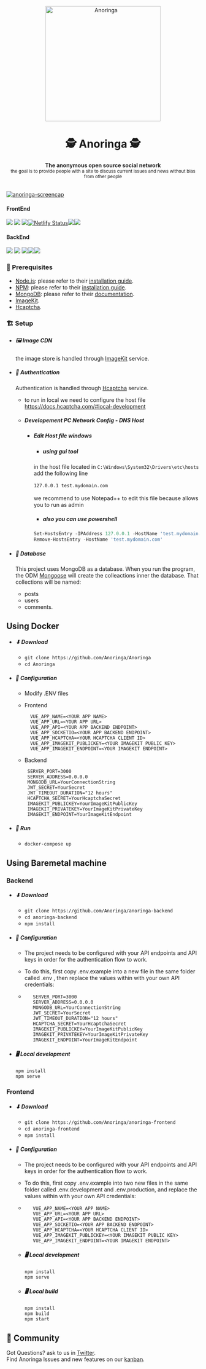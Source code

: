 <div align="center">
  <br>
  <img alt="Anoringa" src="https://i.imgur.com/Ay4NXPn.png" width="300px">
  <h1>🕵️ Anoringa 🕵️</h1>
  <strong>The anonymous open source social network</strong>
  <br>
  <small>the goal is to provide people with a site to discuss current issues and news without bias from other people</small>
	
</div>
<br>




[![anoringa-screencap](https://i.imgur.com/5TM6Fhu.png)
](https://anoringa.win)





#### FrontEnd
![](https://img.shields.io/github/stars/Anoringa/anoringa-frontend) ![](https://img.shields.io/github/forks/Anoringa/anoringa-frontend) ![](https://img.shields.io/github/issues/Anoringa/anoringa-frontend)[![Netlify Status](https://api.netlify.com/api/v1/badges/8f6d440f-6f42-46f3-b462-82aa502f9bc4/deploy-status)](https://app.netlify.com/sites/anoringa/deploys)![](https://img.shields.io/github/languages/code-size/Anoringa/anoringa-frontend)![](https://img.shields.io/twitter/follow/Anoringa1?label=Follow&style=social)

#### BackEnd
![](https://img.shields.io/github/stars/Anoringa/anoringa-backend) ![](https://img.shields.io/github/forks/Anoringa/anoringa-backend) ![](https://img.shields.io/github/issues/Anoringa/anoringa-backend)![](https://img.shields.io/github/languages/code-size/Anoringa/anoringa-backend)![](https://img.shields.io/twitter/follow/Anoringa1?label=Follow&style=social)


### 📖 Prerequisites

- [Node.js](https://nodejs.org/en/): please refer to their [installation guide](https://nodejs.dev/learn/how-to-install-nodejs).
- [NPM](https://npmjs.com/): please refer to their [installation guide](https://docs.npmjs.com/downloading-and-installing-node-js-and-npm).
- [MongoDB](https://www.mongodb.com/): please refer to their [documentation](https://docs.mongodb.com/manual/installation/).
- [ImageKit](https://imagekit.io/).
- [Hcaptcha](https://www.hcaptcha.com/).



### 🏗 Setup
-  #####  🖼 Image CDN

    the image store is handled through [ImageKit](https://imagekit.io/) service. 

-  ##### 🔑 Authentication

    Authentication is handled through [Hcaptcha](https://www.hcaptcha.com/) service.
    - to run in local we need to configure the host file https://docs.hcaptcha.com/#local-development


	-  ##### Developement PC Network Config - DNS Host
		-  ##### Edit Host file windows
			-  ##### using gui tool
			in the host file located in `C:\Windows\System32\Drivers\etc\hosts` add the following line<br></br>
			`127.0.0.1 test.mydomain.com`<br></br>
			we recommend to use Notepad++ to edit this file because allows you to run as admin
			-  ##### also you can use powershell
			```Powershell
			Set-HostsEntry -IPAddress 127.0.0.1 -HostName 'test.mydomain.com'
			Remove-HostsEntry -HostName 'test.mydomain.com'
			```




-  ##### 💾 Database

    This project uses MongoDB as a database. When you run the program, the ODM [Mongoose](https://mongoosejs.com/) will create the colleactions inner the database. That collections will be named:
    - posts
    - users
    - comments.

## Using Docker
-  ##### ⬇ Download
    -  `git clone https://github.com/Anoringa/Anoringa`
    -  `cd Anoringa`

-  ##### 🔧 Configuration
    -  Modify .ENV files
    -  Frontend

		```
		  VUE_APP_NAME=<YOUR APP NAME>
		  VUE_APP_URL=<YOUR APP URL>
		  VUE_APP_API=<YOUR APP BACKEND ENDPOINT>
		  VUE_APP_SOCKETIO=<YOUR APP BACKEND ENDPOINT>
		  VUE_APP_HCAPTCHA=<YOUR HCAPTCHA CLIENT ID>
		  VUE_APP_IMAGEKIT_PUBLICKEY=<YOUR IMAGEKIT PUBLIC KEY>
		  VUE_APP_IMAGEKIT_ENDPOINT=<YOUR IMAGEKIT ENDPOINT>
		 ```
    -  Backend
		```
		 SERVER_PORT=3000
		 SERVER_ADDRESS=0.0.0.0
		 MONGODB_URL=YourConnectionString
		 JWT_SECRET=YourSecret
		 JWT_TIMEOUT_DURATION="12 hours"
		 HCAPTCHA_SECRET=YourHcaptchaSecret
		 IMAGEKIT_PUBLICKEY=YourImageKitPublicKey
		 IMAGEKIT_PRIVATEKEY=YourImageKitPrivateKey
		 IMAGEKIT_ENDPOINT=YourImageKitEndpoint
		 ```

-  ##### 🚀 Run
    -  `docker-compose up`




## Using Baremetal machine

### Backend
-  ##### ⬇ Download
    -  `git clone https://github.com/Anoringa/anoringa-backend`
    -  `cd anoringa-backend`
    -  `npm install`

-  ##### 🔧 Configuration
    -  The project needs to be configured with your API endpoints and API keys in order for the authentication flow to work.
    
    -  To do this, first copy .env.example into a new file in the same folder called .env , then replace the values within with your own API credentials:
    
   -  ```
         SERVER_PORT=3000
         SERVER_ADDRESS=0.0.0.0
         MONGODB_URL=YourConnectionString
         JWT_SECRET=YourSecret
         JWT_TIMEOUT_DURATION="12 hours"
         HCAPTCHA_SECRET=YourHcaptchaSecret
         IMAGEKIT_PUBLICKEY=YourImageKitPublicKey
         IMAGEKIT_PRIVATEKEY=YourImageKitPrivateKey
         IMAGEKIT_ENDPOINT=YourImageKitEndpoint
         ```

  - ##### 🖥️ Local development

    ```
    npm install
    npm serve
    ```
### Frontend
-  ##### ⬇ Download
      - `git clone https://github.com/Anoringa/anoringa-frontend`
      -  `cd anoringa-frontend`
      -  `npm install`
- ##### 🔧 Configuration
    -   The project needs to be configured with your API endpoints and API keys in order for the authentication flow to work.
    -  To do this, first copy .env.example into two new files in the same folder called .env.development and  .env.production, and replace the values within with your own API credentials:

    -  ```
          VUE_APP_NAME=<YOUR APP NAME>
          VUE_APP_URL=<YOUR APP URL>
          VUE_APP_API=<YOUR APP BACKEND ENDPOINT>
          VUE_APP_SOCKETIO=<YOUR APP BACKEND ENDPOINT>
          VUE_APP_HCAPTCHA=<YOUR HCAPTCHA CLIENT ID>
          VUE_APP_IMAGEKIT_PUBLICKEY=<YOUR IMAGEKIT PUBLIC KEY>
          VUE_APP_IMAGEKIT_ENDPOINT=<YOUR IMAGEKIT ENDPOINT>
         ```

  - ##### 🖥️ Local development

    ```
    npm install
    npm serve
    ```
  - ##### 🖥️ Local build
    
    ```
    npm install
    npm build
    npm start
    ```


## 🍕 Community

Got Questions? ask to us in [Twitter](https://twitter.com/Anoringa1).  
Find Anoringa Issues and new features on our [kanban](https://github.com/orgs/Anoringa/projects/1).

<!--
## ⚖️ LICENSE

MIT © [Anoringa](LICENSE)
-->
